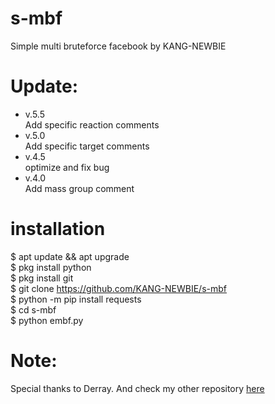 # s-mbf
Simple multi bruteforce facebook by KANG-NEWBIE<br>
# Update:
- v.5.5<br>
Add specific reaction comments
- v.5.0<br>
Add specific target comments
- v.4.5<br>
optimize and fix bug
- v.4.0<br>
Add mass group comment

# installation
$ apt update && apt upgrade<br>$ pkg install python<br>$ pkg install git<br>$ git clone https://github.com/KANG-NEWBIE/s-mbf<br>$ python -m pip install requests<br>$ cd s-mbf<br>$ python embf.py<br>
<h1>Note:</h1>
Special thanks to Derray. And check my other repository <a href="https://github.com/KANG-NEWBIE?tab=repositories">here</a>
